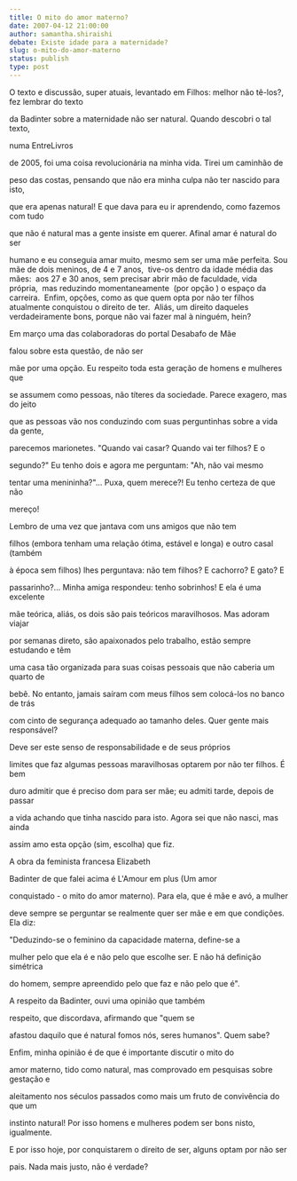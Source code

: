 ```yaml
---
title: O mito do amor materno? 
date: 2007-04-12 21:00:00
author: samantha.shiraishi
debate: Existe idade para a maternidade?
slug: o-mito-do-amor-materno
status: publish 
type: post
---
```


  

  

O texto e discussão, super atuais, levantado em Filhos: melhor não tê-los?,  fez lembrar do texto  

da Badinter sobre a maternidade não ser natural. Quando descobri o tal texto,  

numa EntreLivros  

de 2005, foi uma coisa revolucionária na minha vida. Tirei um caminhão de  

peso das costas, pensando que não era minha culpa não ter nascido para isto,  

que era apenas natural! E que dava para eu ir aprendendo, como fazemos com tudo  

que não é natural mas a gente insiste em querer. Afinal amar é natural do ser  

humano e eu conseguia amar muito, mesmo sem ser uma mãe perfeita. Sou mãe de dois meninos, de 4 e 7 anos,  tive-os dentro da idade média das mães:  aos 27 e 30 anos, sem precisar abrir mão de faculdade, vida própria,  mas reduzindo momentaneamente  (por opção ) o espaço da carreira.  Enfim, opções, como as que quem opta por não ter filhos atualmente conquistou o direito de ter.  Aliás, um direito daqueles verdadeiramente bons, porque não vai fazer mal à ninguém, hein?  

  

Em março uma das colaboradoras do portal Desabafo de Mãe  

falou sobre esta questão, de não ser  

mãe por uma opção. Eu respeito toda esta geração de homens e mulheres que  

se assumem como pessoas, não títeres da sociedade. Parece exagero, mas do jeito  

que as pessoas vão nos conduzindo com suas perguntinhas sobre a vida da gente,  

parecemos marionetes. "Quando vai casar? Quando vai ter filhos? E o  

segundo?" Eu tenho dois e agora me perguntam: "Ah, não vai mesmo  

tentar uma menininha?"... Puxa, quem merece?! Eu tenho certeza de que não  

mereço!  

  

Lembro de uma vez que jantava com uns amigos que não tem  

filhos (embora tenham uma relação ótima, estável e longa) e outro casal (também  

à época sem filhos) lhes perguntava: não tem filhos? E cachorro? E gato? E  

passarinho?... Minha amiga respondeu: tenho sobrinhos! E ela é uma excelente  

mãe teórica, aliás, os dois são pais teóricos maravilhosos. Mas adoram viajar  

por semanas direto, são apaixonados pelo trabalho, estão sempre estudando e têm  

uma casa tão organizada para suas coisas pessoais que não caberia um quarto de  

bebê. No entanto, jamais saíram com meus filhos sem colocá-los no banco de trás  

com cinto de segurança adequado ao tamanho deles. Quer gente mais responsável?  

  

Deve ser este senso de responsabilidade e de seus próprios  

limites que faz algumas pessoas maravilhosas optarem por não ter filhos. É bem  

duro admitir que é preciso dom para ser mãe; eu admiti tarde, depois de passar  

a vida achando que tinha nascido para isto. Agora sei que não nasci, mas ainda  

assim amo esta opção (sim, escolha) que fiz.  

  

A obra da feminista francesa Elizabeth  

Badinter de que falei acima é L'Amour em plus (Um amor  

conquistado - o mito do amor materno). Para ela, que é mãe e avó, a mulher  

deve sempre se perguntar se realmente quer ser mãe e em que condições. Ela diz:  

  

"Deduzindo-se o feminino da capacidade materna, define-se a  

mulher pelo que ela é e não pelo que escolhe ser. E não há definição simétrica  

do homem, sempre apreendido pelo que faz e não pelo que é".  

  

A respeito da Badinter, ouvi uma opinião que também  

respeito, que discordava, afirmando que "quem se  

afastou daquilo que é natural fomos nós, seres humanos". Quem sabe?   

  

Enfim, minha opinião é de que é importante discutir o mito do  

amor materno, tido como natural, mas comprovado em pesquisas sobre gestação e  

aleitamento nos séculos passados como mais um fruto de convivência do que um  

instinto natural! Por isso homens e mulheres podem ser bons nisto, igualmente.  

E por isso hoje, por conquistarem o direito de ser, alguns optam por não ser  

pais. Nada mais justo, não é verdade?  

  

